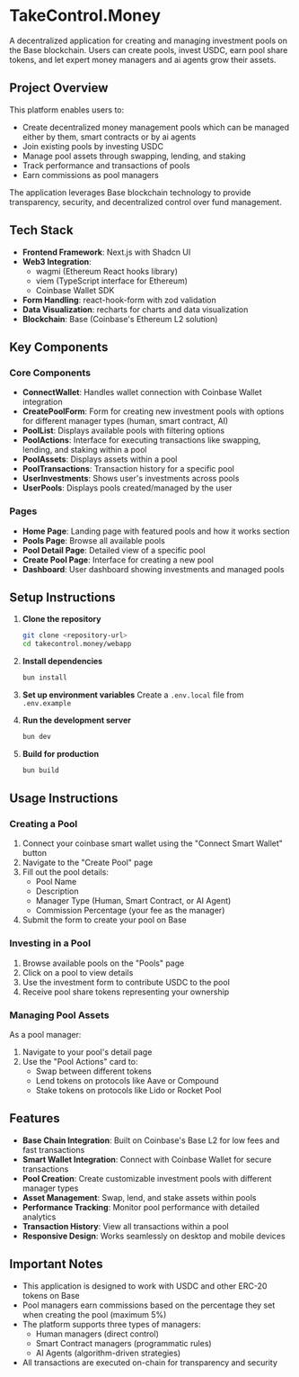 # TakeControl.Money

A decentralized application for creating and managing investment pools on the Base blockchain. Users can create pools, invest USDC, earn pool share tokens, and let expert money managers and ai agents grow their assets.

## Project Overview

This platform enables users to:
- Create decentralized money management pools which can be managed either by them, smart contracts or by ai agents
- Join existing pools by investing USDC
- Manage pool assets through swapping, lending, and staking
- Track performance and transactions of pools
- Earn commissions as pool managers

The application leverages Base blockchain technology to provide transparency, security, and decentralized control over fund management.

## Tech Stack

- **Frontend Framework**: Next.js with Shadcn UI
- **Web3 Integration**: 
  - wagmi (Ethereum React hooks library)
  - viem (TypeScript interface for Ethereum)
  - Coinbase Wallet SDK
- **Form Handling**: react-hook-form with zod validation
- **Data Visualization**: recharts for charts and data visualization
- **Blockchain**: Base (Coinbase's Ethereum L2 solution)

## Key Components

### Core Components

- **ConnectWallet**: Handles wallet connection with Coinbase Wallet integration
- **CreatePoolForm**: Form for creating new investment pools with options for different manager types (human, smart contract, AI)
- **PoolList**: Displays available pools with filtering options
- **PoolActions**: Interface for executing transactions like swapping, lending, and staking within a pool
- **PoolAssets**: Displays assets within a pool
- **PoolTransactions**: Transaction history for a specific pool
- **UserInvestments**: Shows user's investments across pools
- **UserPools**: Displays pools created/managed by the user

### Pages

- **Home Page**: Landing page with featured pools and how it works section
- **Pools Page**: Browse all available pools
- **Pool Detail Page**: Detailed view of a specific pool
- **Create Pool Page**: Interface for creating a new pool
- **Dashboard**: User dashboard showing investments and managed pools

## Setup Instructions

1. **Clone the repository**
   ```bash
   git clone <repository-url>
   cd takecontrol.money/webapp
   ```

2. **Install dependencies**
   ```bash
   bun install
   ```

3. **Set up environment variables**
   Create a `.env.local` file from `.env.example`

4. **Run the development server**
   ```bash
   bun dev
   ```

5. **Build for production**
   ```bash
   bun build
   ```

## Usage Instructions

### Creating a Pool

1. Connect your coinbase smart wallet using the "Connect Smart Wallet" button
2. Navigate to the "Create Pool" page
3. Fill out the pool details:
   - Pool Name
   - Description
   - Manager Type (Human, Smart Contract, or AI Agent)
   - Commission Percentage (your fee as the manager)
4. Submit the form to create your pool on Base

### Investing in a Pool

1. Browse available pools on the "Pools" page
2. Click on a pool to view details
3. Use the investment form to contribute USDC to the pool
4. Receive pool share tokens representing your ownership

### Managing Pool Assets

As a pool manager:
1. Navigate to your pool's detail page
2. Use the "Pool Actions" card to:
   - Swap between different tokens
   - Lend tokens on protocols like Aave or Compound
   - Stake tokens on protocols like Lido or Rocket Pool

## Features

- **Base Chain Integration**: Built on Coinbase's Base L2 for low fees and fast transactions
- **Smart Wallet Integration**: Connect with Coinbase Wallet for secure transactions
- **Pool Creation**: Create customizable investment pools with different manager types
- **Asset Management**: Swap, lend, and stake assets within pools
- **Performance Tracking**: Monitor pool performance with detailed analytics
- **Transaction History**: View all transactions within a pool
- **Responsive Design**: Works seamlessly on desktop and mobile devices

## Important Notes

- This application is designed to work with USDC and other ERC-20 tokens on Base
- Pool managers earn commissions based on the percentage they set when creating the pool (maximum 5%)
- The platform supports three types of managers:
  - Human managers (direct control)
  - Smart Contract managers (programmatic rules)
  - AI Agents (algorithm-driven strategies)
- All transactions are executed on-chain for transparency and security
